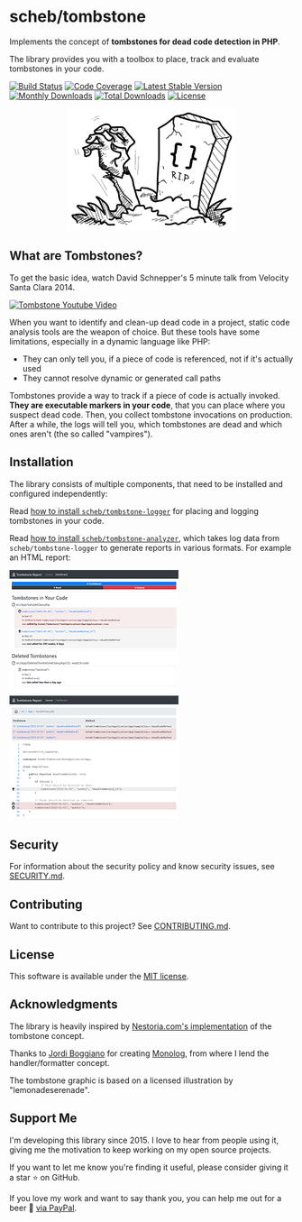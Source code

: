 scheb/tombstone
===============

Implements the concept of **tombstones for dead code detection in PHP**.

The library provides you with a toolbox to place, track and evaluate tombstones in your code.

[![Build Status](https://github.com/scheb/tombstone/actions/workflows/ci.yaml/badge.svg?branch=1.x)](https://github.com/scheb/tombstone/actions?query=workflow%3ACI+branch%3A1.x)
[![Code Coverage](https://codecov.io/gh/scheb/tombstone/branch/1.x/graph/badge.svg)](https://app.codecov.io/gh/scheb/tombstone/branch/1.x)
[![Latest Stable Version](https://img.shields.io/packagist/v/scheb/tombstone)](https://packagist.org/packages/scheb/tombstone)
[![Monthly Downloads](https://img.shields.io/packagist/dm/scheb/tombstone)](https://packagist.org/packages/scheb/tombstone/stats)
[![Total Downloads](https://img.shields.io/packagist/dt/scheb/tombstone)](https://packagist.org/packages/scheb/tombstone/stats)
[![License](https://poser.pugx.org/scheb/tombstone/license.svg)](https://packagist.org/packages/scheb/tombstone)

<p align="center"><img alt="Logo" src="doc/tombstone-logo.svg" width="300" /></p>

What are Tombstones?
--------------------

To get the basic idea, watch David Schnepper's 5 minute talk from Velocity Santa Clara 2014.

<a href="https://www.youtube.com/watch?v=29UXzfQWOhQ" target="_blank">
    <img src="https://i.ytimg.com/vi/29UXzfQWOhQ/maxresdefault.jpg" alt="Tombstone Youtube Video" width="256" height="144" />
</a>

When you want to identify and clean-up dead code in a project, static code analysis tools are the weapon of choice. But
these tools have some limitations, especially in a dynamic language like PHP:

- They can only tell you, if a piece of code is referenced, not if it's actually used
- They cannot resolve dynamic or generated call paths

Tombstones provide a way to track if a piece of code is actually invoked. **They are executable markers in your code**,
that you can place where you suspect dead code. Then, you collect tombstone invocations on production. After a while,
the logs will tell you, which tombstones are dead and which ones aren't (the so called "vampires").

Installation
------------

The library consists of multiple components, that need to be installed and configured independently:

Read [how to install `scheb/tombstone-logger`](doc/logger/installation.md) for placing and logging tombstones in your code.

Read [how to install `scheb/tombstone-analyzer`](doc/analyzer/installation.md), which takes log data from
`scheb/tombstone-logger` to generate reports in various formats. For example an HTML report:

[![Dashboard view](doc/analyzer/dashboard-small.png)](doc/analyzer/dashboard.png) [![Code view](doc/analyzer/code-small.png)](doc/analyzer/code.png)

Security
--------
For information about the security policy and know security issues, see [SECURITY.md](SECURITY.md).

Contributing
------------
Want to contribute to this project? See [CONTRIBUTING.md](CONTRIBUTING.md).

License
-------
This software is available under the [MIT license](LICENSE).

Acknowledgments
---------------
The library is heavily inspired by [Nestoria.com's implementation](http://devblog.nestoria.com/post/115930183873/tombstones-for-dead-code)
of the tombstone concept.

Thanks to [Jordi Boggiano](https://github.com/Seldaek) for creating [Monolog](https://github.com/Seldaek/monolog), from
where I lend the handler/formatter concept.

The tombstone graphic is based on a licensed illustration by "lemonadeserenade".

Support Me
----------
I'm developing this library since 2015. I love to hear from people using it, giving me the motivation to keep working
on my open source projects.

If you want to let me know you're finding it useful, please consider giving it a star ⭐ on GitHub.

If you love my work and want to say thank you, you can help me out for a beer 🍻️
[via PayPal](https://paypal.me/ChristianScheb).
